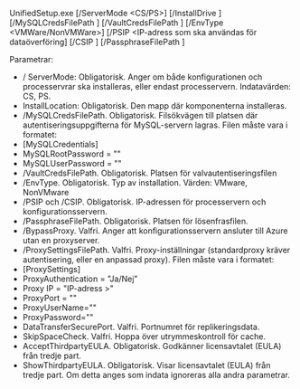 UnifiedSetup.exe [/ServerMode <CS/PS>] [/InstallDrive <DriveLetter>] [/MySQLCredsFilePath <MySQL credentials file path>] [/VaultCredsFilePath <Vault credentials file path>] [/EnvType <VMWare/NonVMWare>] [/PSIP <IP-adress som ska användas för dataöverföring] [/CSIP <IP address of CS to be registered with>] [/PassphraseFilePath <Passphrase file path>]

Parametrar:

* / ServerMode: Obligatorisk. Anger om både konfigurationen och processervrar ska installeras, eller endast processervern. Indatavärden: CS, PS.
* InstallLocation: Obligatorisk. Den mapp där komponenterna installeras.
* /MySQLCredsFilePath. Obligatorisk. Filsökvägen till platsen där autentiseringsuppgifterna för MySQL-servern lagras. Filen måste vara i formatet:
* [MySQLCredentials]
* MySQLRootPassword = "<Password>"
* MySQLUserPassword = "<Password>"
* /VaultCredsFilePath. Obligatorisk. Platsen för valvautentiseringsfilen
* /EnvType. Obligatorisk. Typ av installation. Värden: VMware, NonVMware
* /PSIP och /CSIP. Obligatorisk. IP-adressen för processervern och konfigurationsservern.
* /PassphraseFilePath. Obligatorisk. Platsen för lösenfrasfilen.
* /BypassProxy. Valfri. Anger att konfigurationsservern ansluter till Azure utan en proxyserver.
* /ProxySettingsFilePath. Valfri. Proxy-inställningar (standardproxy kräver autentisering, eller en anpassad proxy). Filen måste vara i formatet:
* [ProxySettings]
* ProxyAuthentication = "Ja/Nej"
* Proxy IP = "IP-adress >"
* ProxyPort = "<Port>"
* ProxyUserName="<User Name>"
* ProxyPassword="<Password>"
* DataTransferSecurePort. Valfri. Portnumret för replikeringsdata.
* SkipSpaceCheck. Valfri. Hoppa över utrymmeskontroll för cache.
* AcceptThirdpartyEULA. Obligatorisk. Godkänner licensavtalet (EULA) från tredje part.
* ShowThirdpartyEULA. Obligatorisk. Visar licensavtalet (EULA) från tredje part. Om detta anges som indata ignoreras alla andra parametrar.
